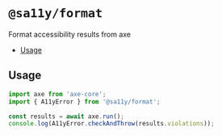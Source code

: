 # `@sa11y/format`

Format accessibility results from axe

<!-- START doctoc generated TOC please keep comment here to allow auto update -->
<!-- DON'T EDIT THIS SECTION, INSTEAD RE-RUN doctoc TO UPDATE -->

- [Usage](#usage)

<!-- END doctoc generated TOC please keep comment here to allow auto update -->

## Usage

```javascript
import axe from 'axe-core';
import { A11yError } from '@sa11y/format';

const results = await axe.run();
console.log(A11yError.checkAndThrow(results.violations));
```
